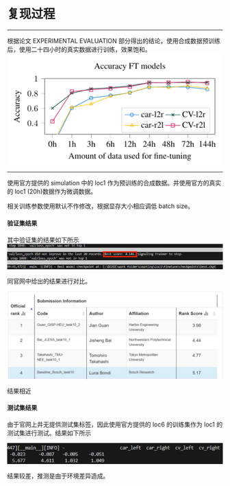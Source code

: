 
# 复现过程

---

根据论文 EXPERIMENTAL EVALUATION 部分得出的结论，使用合成数据预训练后，使用二十四小时的真实数据进行训练，效果饱和。<br>
![24](./pics/24.png)

---

使用官方提供的 simulation 中的 loc1 作为预训练的合成数据。并使用官方的真实的 loc1 (20h)数据作为微调数据。

相关训练参数使用默认不作修改，根据显存大小相应调低 batch size。

#### 验证集结果
其中验证集的结果如下所示
![best](./pics/best.png)

同官网中给出的结果进行对比。

![val](./pics/val.png)

结果相近

#### 测试集结果

由于官网上并无提供测试集标签，因此使用官方提供的 loc6 的训练集作为 loc1 的测试集进行测试。结果如下所示

![test](./pics/test.png)

结果较差，推测是由于环境差异造成。

